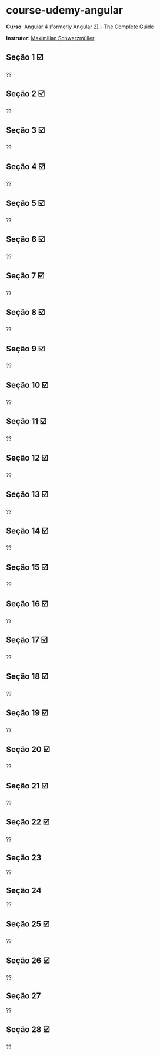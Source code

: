 # course-udemy-angular

**Curso**: [Angular 4 (formerly Angular 2) - The Complete Guide](https://www.udemy.com/the-complete-guide-to-angular-2/learn/v4/overview)

**Instrutor**: [Maximilian Schwarzmüller](https://www.udemy.com/user/maximilian-schwarzmuller/)

## Seção 1 :ballot_box_with_check:
??

## Seção 2 :ballot_box_with_check:
??

## Seção 3 :ballot_box_with_check:
??

## Seção 4 :ballot_box_with_check:
??

## Seção 5 :ballot_box_with_check:
??

## Seção 6 :ballot_box_with_check:
??

## Seção 7 :ballot_box_with_check:
??

## Seção 8 :ballot_box_with_check:
??

## Seção 9 :ballot_box_with_check:
??

## Seção 10 :ballot_box_with_check:
??

## Seção 11 :ballot_box_with_check:
??

## Seção 12 :ballot_box_with_check:
??

## Seção 13 :ballot_box_with_check:
??

## Seção 14 :ballot_box_with_check:
??

## Seção 15 :ballot_box_with_check:
??

## Seção 16 :ballot_box_with_check:
??

## Seção 17 :ballot_box_with_check:
??

## Seção 18 :ballot_box_with_check:
??

## Seção 19 :ballot_box_with_check:
??

## Seção 20 :ballot_box_with_check:
??

## Seção 21 :ballot_box_with_check:
??

## Seção 22 :ballot_box_with_check:
??

## Seção 23
??

## Seção 24
??

## Seção 25 :ballot_box_with_check:
??

## Seção 26 :ballot_box_with_check:
??

## Seção 27
??

## Seção 28 :ballot_box_with_check:
??

